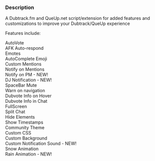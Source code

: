 ### Description

A Dubtrack.fm and QueUp.net script/extension for added features and customizations to improve your Dubtrack/QueUp experience

Features include:

AutoVote    
AFK Auto-respond    
Emotes    
AutoComplete Emoji    
Custom Mentions    
Notify on Mentions    
Notify on PM - NEW!    
DJ Notification - NEW!    
SpaceBar Mute    
Warn on navigation    
Dubvote Info on Hover    
Dubvote Info in Chat    
FullScreen    
Split Chat    
Hide Elements    
Show Timestamps    
Community Theme    
Custom CSS    
Custom Background    
Custom Notification Sound - NEW!    
Snow Animation    
Rain Animation - NEW!